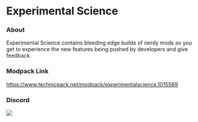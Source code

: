 Experimental Science
======


### About

Experimental Science contains bleeding edge builds of nerdy mods so you get to experience the new features being pushed by developers and give feedback.


### Modpack Link

https://www.technicpack.net/modpack/experimentalscience.1015569

### Discord

[<img src="https://discordapp.com/api/guilds/298864800606322688/widget.png?style=shield">](https://discord.me/incursio)
